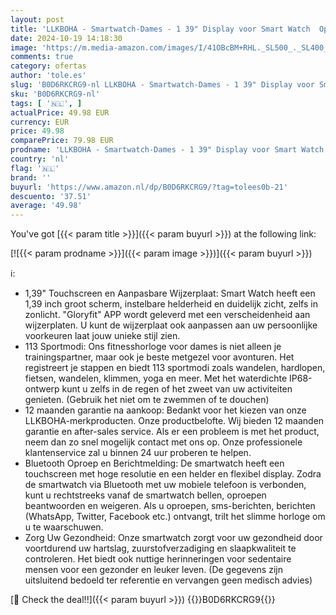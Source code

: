 ```yaml
---
layout: post
title: 'LLKBOHA - Smartwatch-Dames - 1 39" Display voor Smart Watch  Oproepen/Beantwoorden  7/24 Uur Hartslagmeter  Bloedzuurstof  Stappenteller  Slaapmonitor  voor Android iOS'
date: 2024-10-19 14:18:30
image: 'https://m.media-amazon.com/images/I/41OBcBM+RHL._SL500_._SL400_.jpg'
comments: true
category: ofertas
author: 'tole.es'
slug: 'B0D6RKCRG9-nl LLKBOHA - Smartwatch-Dames - 1 39" Display voor Smart...'
sku: 'B0D6RKCRG9-nl'
tags: [ '🇳🇱', ]
actualPrice: 49.98 EUR
currency: EUR
price: 49.98
comparePrice: 79.98 EUR
prodname: 'LLKBOHA - Smartwatch-Dames - 1 39" Display voor Smart Watch  Oproepen/Beantwoorden  7/24 Uur Hartslagmeter  Bloedzuurstof  Stappenteller  Slaapmonitor  voor Android iOS'
country: 'nl'
flag: '🇳🇱'
brand: ''
buyurl: 'https://www.amazon.nl/dp/B0D6RKCRG9/?tag=tolees0b-21'
descuento: '37.51'
average: '49.98'
---
```


You've got [{{< param title >}}]({{< param buyurl >}}) at the following link:

[![{{< param prodname >}}]({{< param image >}})]({{< param buyurl >}})

ℹ️:

- 1,39" Touchscreen en Aanpasbare Wijzerplaat: Smart Watch heeft een 1,39 inch groot scherm, instelbare helderheid en duidelijk zicht, zelfs in zonlicht. "Gloryfit" APP wordt geleverd met een verscheidenheid aan wijzerplaten. U kunt de wijzerplaat ook aanpassen aan uw persoonlijke voorkeuren laat jouw unieke stijl zien.
- 113 Sportmodi: Ons fitnesshorloge voor dames is niet alleen je trainingspartner, maar ook je beste metgezel voor avonturen. Het registreert je stappen en biedt 113 sportmodi zoals wandelen, hardlopen, fietsen, wandelen, klimmen, yoga en meer. Met het waterdichte IP68-ontwerp kunt u zelfs in de regen of het zweet van uw activiteiten genieten. (Gebruik het niet om te zwemmen of te douchen)
- 12 maanden garantie na aankoop: Bedankt voor het kiezen van onze LLKBOHA-merkproducten. Onze productbelofte. Wij bieden 12 maanden garantie en after-sales service. Als er een probleem is met het product, neem dan zo snel mogelijk contact met ons op. Onze professionele klantenservice zal u binnen 24 uur proberen te helpen.
- Bluetooth Oproep en Berichtmelding: De smartwatch heeft een touchscreen met hoge resolutie en een helder en flexibel display. Zodra de smartwatch via Bluetooth met uw mobiele telefoon is verbonden, kunt u rechtstreeks vanaf de smartwatch bellen, oproepen beantwoorden en weigeren. Als u oproepen, sms-berichten, berichten (WhatsApp, Twitter, Facebook etc.) ontvangt, trilt het slimme horloge om u te waarschuwen.
- Zorg Uw Gezondheid: Onze smartwatch zorgt voor uw gezondheid door voortdurend uw hartslag, zuurstofverzadiging en slaapkwaliteit te controleren. Het biedt ook nuttige herinneringen voor sedentaire mensen voor een gezonder en leuker leven. (De gegevens zijn uitsluitend bedoeld ter referentie en vervangen geen medisch advies)

[🛒 Check the deal!!]({{< param buyurl >}})
{{<world>}}B0D6RKCRG9{{</world>}}
